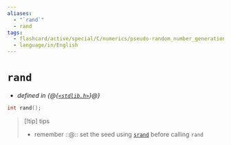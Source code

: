 ```yaml
---
aliases:
  - "`rand`"
  - rand
tags:
  - flashcard/active/special/C/numerics/pseudo-random_number_generation/rand
  - language/in/English
---
```


# `rand`

- _defined in {@{[`<stdlib.h>`](../../../../general/C%20standard%20library.md)}@}_

```C
int rand();
```

> [!tip] tips
>
> - remember ::@:: set the seed using [`srand`](srand.md) before calling `rand`
